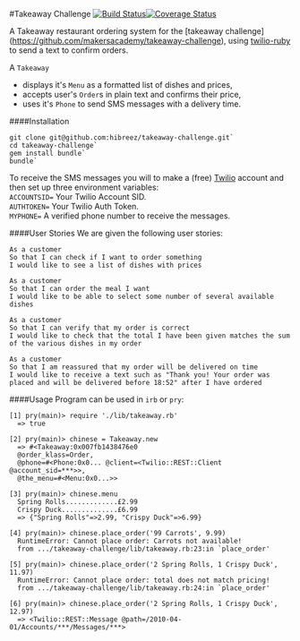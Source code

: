 #Takeaway Challenge [![Build Status](https://travis-ci.org/hibreez/takeaway-challenge.svg?branch=master)](https://travis-ci.org/hibreez/takeaway-challenge)[![Coverage Status](https://coveralls.io/repos/hibreez/takeaway-challenge/badge.svg?branch=master&service=github)](https://coveralls.io/github/hibreez/takeaway-challenge?branch=master)

A Takeaway restaurant ordering system for the [takeaway challenge]
(https://github.com/makersacademy/takeaway-challenge), 
using [twilio-ruby](https://github.com/twilio/twilio-ruby) to send a text to confirm orders.  

A `Takeaway`
* displays it's `Menu` as a formatted list of dishes and prices,  
* accepts user's `Order`s in plain text and confirms their price,   
* uses it's `Phone` to send SMS messages with a delivery time.   


####Installation  
```
git clone git@github.com:hibreez/takeaway-challenge.git`  
cd takeaway-challenge`  
gem install bundle`  
bundle`
```
To receive the SMS messages you will to make a (free) 
[Twilio](https://www.twilio.com/) account and then set up three environment 
variables:  
`ACCOUNTSID=` Your Twilio Account SID.  
`AUTHTOKEN=` Your Twilio Auth Token.  
`MYPHONE=` A verified phone number to receive the messages.   


####User Stories
We are given the following user stories:
```
As a customer
So that I can check if I want to order something
I would like to see a list of dishes with prices

As a customer
So that I can order the meal I want
I would like to be able to select some number of several available dishes

As a customer
So that I can verify that my order is correct
I would like to check that the total I have been given matches the sum of the various dishes in my order

As a customer
So that I am reassured that my order will be delivered on time
I would like to receive a text such as "Thank you! Your order was placed and will be delivered before 18:52" after I have ordered
```  


####Usage
Program can be used in `irb` or `pry`:
```
[1] pry(main)> require './lib/takeaway.rb'
  => true

[2] pry(main)> chinese = Takeaway.new
  => #<Takeaway:0x007fb1438476e0
  @order_klass=Order,
  @phone=#<Phone:0x0... @client=<Twilio::REST::Client @account_sid=***>>,
  @the_menu=#<Menu:0x0...>>

[3] pry(main)> chinese.menu
  Spring Rolls.............£2.99
  Crispy Duck..............£6.99
  => {"Spring Rolls"=>2.99, "Crispy Duck"=>6.99}

[4] pry(main)> chinese.place_order('99 Carrots', 9.99)
  RuntimeError: Cannot place order: Carrots not available!
  from .../takeaway-challenge/lib/takeaway.rb:23:in `place_order'

[5] pry(main)> chinese.place_order('2 Spring Rolls, 1 Crispy Duck', 11.97)
  RuntimeError: Cannot place order: total does not match pricing!
  from .../takeaway-challenge/lib/takeaway.rb:24:in `place_order'

[6] pry(main)> chinese.place_order('2 Spring Rolls, 1 Crispy Duck', 12.97)
  => <Twilio::REST::Message @path=/2010-04-01/Accounts/***/Messages/***>
```
